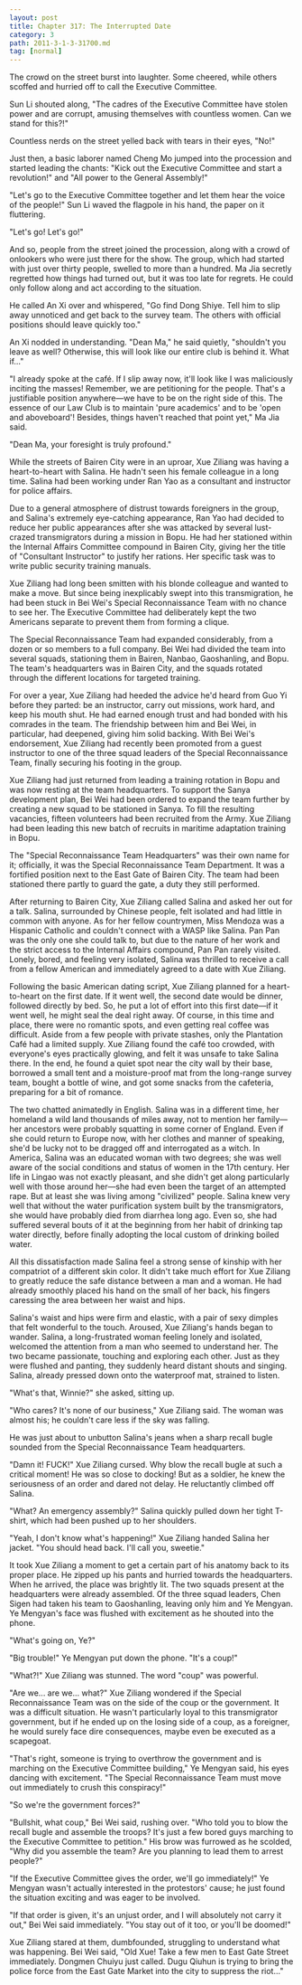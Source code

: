 ```yaml
---
layout: post
title: Chapter 317: The Interrupted Date
category: 3
path: 2011-3-1-3-31700.md
tag: [normal]
---
```


The crowd on the street burst into laughter. Some cheered, while others scoffed and hurried off to call the Executive Committee.

Sun Li shouted along, "The cadres of the Executive Committee have stolen power and are corrupt, amusing themselves with countless women. Can we stand for this?!"

Countless nerds on the street yelled back with tears in their eyes, "No!"

Just then, a basic laborer named Cheng Mo jumped into the procession and started leading the chants: "Kick out the Executive Committee and start a revolution!" and "All power to the General Assembly!"

"Let's go to the Executive Committee together and let them hear the voice of the people!" Sun Li waved the flagpole in his hand, the paper on it fluttering.

"Let's go! Let's go!"

And so, people from the street joined the procession, along with a crowd of onlookers who were just there for the show. The group, which had started with just over thirty people, swelled to more than a hundred. Ma Jia secretly regretted how things had turned out, but it was too late for regrets. He could only follow along and act according to the situation.

He called An Xi over and whispered, "Go find Dong Shiye. Tell him to slip away unnoticed and get back to the survey team. The others with official positions should leave quickly too."

An Xi nodded in understanding. "Dean Ma," he said quietly, "shouldn't you leave as well? Otherwise, this will look like our entire club is behind it. What if..."

"I already spoke at the café. If I slip away now, it'll look like I was maliciously inciting the masses! Remember, we are petitioning for the people. That's a justifiable position anywhere—we have to be on the right side of this. The essence of our Law Club is to maintain 'pure academics' and to be 'open and aboveboard'! Besides, things haven't reached that point yet," Ma Jia said.

"Dean Ma, your foresight is truly profound."

While the streets of Bairen City were in an uproar, Xue Ziliang was having a heart-to-heart with Salina. He hadn't seen his female colleague in a long time. Salina had been working under Ran Yao as a consultant and instructor for police affairs.

Due to a general atmosphere of distrust towards foreigners in the group, and Salina's extremely eye-catching appearance, Ran Yao had decided to reduce her public appearances after she was attacked by several lust-crazed transmigrators during a mission in Bopu. He had her stationed within the Internal Affairs Committee compound in Bairen City, giving her the title of "Consultant Instructor" to justify her rations. Her specific task was to write public security training manuals.

Xue Ziliang had long been smitten with his blonde colleague and wanted to make a move. But since being inexplicably swept into this transmigration, he had been stuck in Bei Wei's Special Reconnaissance Team with no chance to see her. The Executive Committee had deliberately kept the two Americans separate to prevent them from forming a clique.

The Special Reconnaissance Team had expanded considerably, from a dozen or so members to a full company. Bei Wei had divided the team into several squads, stationing them in Bairen, Nanbao, Gaoshanling, and Bopu. The team's headquarters was in Bairen City, and the squads rotated through the different locations for targeted training.

For over a year, Xue Ziliang had heeded the advice he'd heard from Guo Yi before they parted: be an instructor, carry out missions, work hard, and keep his mouth shut. He had earned enough trust and had bonded with his comrades in the team. The friendship between him and Bei Wei, in particular, had deepened, giving him solid backing. With Bei Wei's endorsement, Xue Ziliang had recently been promoted from a guest instructor to one of the three squad leaders of the Special Reconnaissance Team, finally securing his footing in the group.

Xue Ziliang had just returned from leading a training rotation in Bopu and was now resting at the team headquarters. To support the Sanya development plan, Bei Wei had been ordered to expand the team further by creating a new squad to be stationed in Sanya. To fill the resulting vacancies, fifteen volunteers had been recruited from the Army. Xue Ziliang had been leading this new batch of recruits in maritime adaptation training in Bopu.

The "Special Reconnaissance Team Headquarters" was their own name for it; officially, it was the Special Reconnaissance Team Department. It was a fortified position next to the East Gate of Bairen City. The team had been stationed there partly to guard the gate, a duty they still performed.

After returning to Bairen City, Xue Ziliang called Salina and asked her out for a talk. Salina, surrounded by Chinese people, felt isolated and had little in common with anyone. As for her fellow countrymen, Miss Mendoza was a Hispanic Catholic and couldn't connect with a WASP like Salina. Pan Pan was the only one she could talk to, but due to the nature of her work and the strict access to the Internal Affairs compound, Pan Pan rarely visited. Lonely, bored, and feeling very isolated, Salina was thrilled to receive a call from a fellow American and immediately agreed to a date with Xue Ziliang.

Following the basic American dating script, Xue Ziliang planned for a heart-to-heart on the first date. If it went well, the second date would be dinner, followed directly by bed. So, he put a lot of effort into this first date—if it went well, he might seal the deal right away. Of course, in this time and place, there were no romantic spots, and even getting real coffee was difficult. Aside from a few people with private stashes, only the Plantation Café had a limited supply. Xue Ziliang found the café too crowded, with everyone's eyes practically glowing, and felt it was unsafe to take Salina there. In the end, he found a quiet spot near the city wall by their base, borrowed a small tent and a moisture-proof mat from the long-range survey team, bought a bottle of wine, and got some snacks from the cafeteria, preparing for a bit of romance.

The two chatted animatedly in English. Salina was in a different time, her homeland a wild land thousands of miles away, not to mention her family—her ancestors were probably squatting in some corner of England. Even if she could return to Europe now, with her clothes and manner of speaking, she'd be lucky not to be dragged off and interrogated as a witch. In America, Salina was an educated woman with two degrees; she was well aware of the social conditions and status of women in the 17th century. Her life in Lingao was not exactly pleasant, and she didn't get along particularly well with those around her—she had even been the target of an attempted rape. But at least she was living among "civilized" people. Salina knew very well that without the water purification system built by the transmigrators, she would have probably died from diarrhea long ago. Even so, she had suffered several bouts of it at the beginning from her habit of drinking tap water directly, before finally adopting the local custom of drinking boiled water.

All this dissatisfaction made Salina feel a strong sense of kinship with her compatriot of a different skin color. It didn't take much effort for Xue Ziliang to greatly reduce the safe distance between a man and a woman. He had already smoothly placed his hand on the small of her back, his fingers caressing the area between her waist and hips.

Salina's waist and hips were firm and elastic, with a pair of sexy dimples that felt wonderful to the touch. Aroused, Xue Ziliang's hands began to wander. Salina, a long-frustrated woman feeling lonely and isolated, welcomed the attention from a man who seemed to understand her. The two became passionate, touching and exploring each other. Just as they were flushed and panting, they suddenly heard distant shouts and singing. Salina, already pressed down onto the waterproof mat, strained to listen.

"What's that, Winnie?" she asked, sitting up.

"Who cares? It's none of our business," Xue Ziliang said. The woman was almost his; he couldn't care less if the sky was falling.

He was just about to unbutton Salina's jeans when a sharp recall bugle sounded from the Special Reconnaissance Team headquarters.

"Damn it! FUCK!" Xue Ziliang cursed. Why blow the recall bugle at such a critical moment! He was so close to docking! But as a soldier, he knew the seriousness of an order and dared not delay. He reluctantly climbed off Salina.

"What? An emergency assembly?" Salina quickly pulled down her tight T-shirt, which had been pushed up to her shoulders.

"Yeah, I don't know what's happening!" Xue Ziliang handed Salina her jacket. "You should head back. I'll call you, sweetie."

It took Xue Ziliang a moment to get a certain part of his anatomy back to its proper place. He zipped up his pants and hurried towards the headquarters. When he arrived, the place was brightly lit. The two squads present at the headquarters were already assembled. Of the three squad leaders, Chen Sigen had taken his team to Gaoshanling, leaving only him and Ye Mengyan. Ye Mengyan's face was flushed with excitement as he shouted into the phone.

"What's going on, Ye?"

"Big trouble!" Ye Mengyan put down the phone. "It's a coup!"

"What?!" Xue Ziliang was stunned. The word "coup" was powerful.

"Are we... are we... what?" Xue Ziliang wondered if the Special Reconnaissance Team was on the side of the coup or the government. It was a difficult situation. He wasn't particularly loyal to this transmigrator government, but if he ended up on the losing side of a coup, as a foreigner, he would surely face dire consequences, maybe even be executed as a scapegoat.

"That's right, someone is trying to overthrow the government and is marching on the Executive Committee building," Ye Mengyan said, his eyes dancing with excitement. "The Special Reconnaissance Team must move out immediately to crush this conspiracy!"

"So we're the government forces?"

"Bullshit, what coup," Bei Wei said, rushing over. "Who told you to blow the recall bugle and assemble the troops? It's just a few bored guys marching to the Executive Committee to petition." His brow was furrowed as he scolded, "Why did you assemble the team? Are you planning to lead them to arrest people?"

"If the Executive Committee gives the order, we'll go immediately!" Ye Mengyan wasn't actually interested in the protestors' cause; he just found the situation exciting and was eager to be involved.

"If that order is given, it's an unjust order, and I will absolutely not carry it out," Bei Wei said immediately. "You stay out of it too, or you'll be doomed!"

Xue Ziliang stared at them, dumbfounded, struggling to understand what was happening. Bei Wei said, "Old Xue! Take a few men to East Gate Street immediately. Dongmen Chuiyu just called. Dugu Qiuhun is trying to bring the police force from the East Gate Market into the city to suppress the riot..."